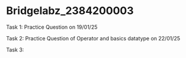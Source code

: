# Bridgelabz_2384200003
Task 1:
Practice Question on 19/01/25

Task 2:
Practice Question of Operator and basics datatype on 22/01/25

Task 3: 
